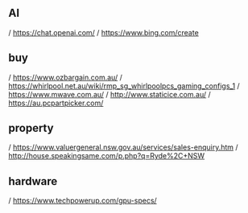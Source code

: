 ## AI 
/ https://chat.openai.com/
/ https://www.bing.com/create

## buy
/ https://www.ozbargain.com.au/
/ https://whirlpool.net.au/wiki/rmp_sg_whirlpoolpcs_gaming_configs_1
/ https://www.mwave.com.au/
/ http://www.staticice.com.au/
/ https://au.pcpartpicker.com/

## property
/ https://www.valuergeneral.nsw.gov.au/services/sales-enquiry.htm
/ http://house.speakingsame.com/p.php?q=Ryde%2C+NSW

## hardware
/ https://www.techpowerup.com/gpu-specs/
